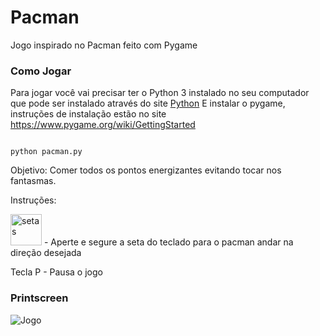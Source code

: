 # Pacman
Jogo inspirado no Pacman feito com Pygame


### Como Jogar

Para jogar você vai precisar ter o Python 3 instalado no seu computador que pode ser instalado através do site <a href="https://www.python.org/">Python</a>
E instalar o pygame, instruções de instalação estão no site https://www.pygame.org/wiki/GettingStarted

```

python pacman.py

```

Objetivo:
Comer todos os pontos energizantes evitando tocar nos fantasmas.


Instruções:

<img src="https://images.vexels.com/media/users/3/153199/isolated/preview/c0facb164c02a5815d7efea4eb898a98---cone-de-tra--ado-de-teclas-de-seta-do-teclado-by-vexels.png" alt="setas" width=50 height=50>  - Aperte e segure a seta do teclado para o pacman andar na direção desejada

Tecla P - Pausa o jogo

### Printscreen
<img src="https://i.ibb.co/1dWrSc0/pacman.png" alt="Jogo" border="0"></a>
